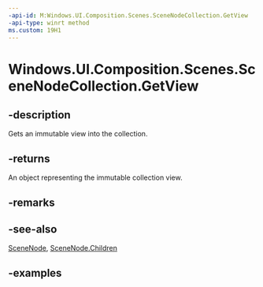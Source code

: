 ```yaml
---
-api-id: M:Windows.UI.Composition.Scenes.SceneNodeCollection.GetView
-api-type: winrt method
ms.custom: 19H1
---
```


<!-- Method syntax.
public IVectorView<SceneNode> SceneNodeCollection.GetView()
-->

# Windows.UI.Composition.Scenes.SceneNodeCollection.GetView

## -description

Gets an immutable view into the collection.



## -returns

An object representing the immutable collection view.

## -remarks

## -see-also

[SceneNode](scenenode.md), [SceneNode.Children](scenenode_children.md)

## -examples

